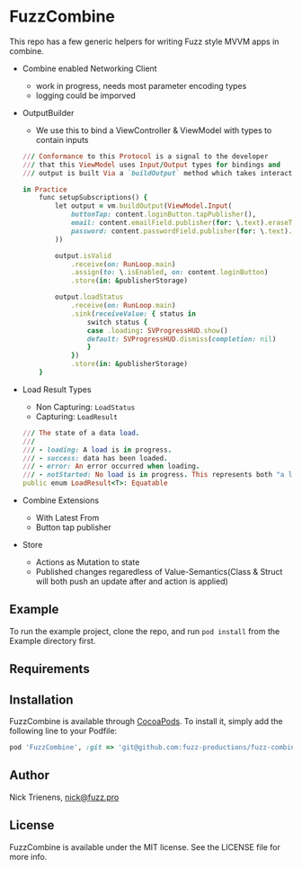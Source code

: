# FuzzCombine

This repo has a few generic helpers for writing Fuzz style MVVM apps in combine.

- Combine enabled Networking Client 
    - work in progress, needs most parameter encoding types
    - logging could be imporved


- OutputBuilder
    - We use this to bind a ViewController & ViewModel with types to contain inputs 
    ```ruby
    /// Conformance to this Protocol is a signal to the developer
    /// that this ViewModel uses Input/Output types for bindings and
    /// output is built Via a `buildOutput` method which takes interaction arguments

    in Practice 
        func setupSubscriptions() {
            let output = vm.buildOutput(ViewModel.Input(
                buttonTap: content.loginButton.tapPublisher(),
                email: content.emailField.publisher(for: \.text).eraseToAnyPublisher(),
                password: content.passwordField.publisher(for: \.text).eraseToAnyPublisher()
            ))

            output.isValid
                .receive(on: RunLoop.main)
                .assign(to: \.isEnabled, on: content.loginButton)
                .store(in: &publisherStorage)

            output.loadStatus
                .receive(on: RunLoop.main)
                .sink(receiveValue: { status in
                    switch status {
                    case .loading: SVProgressHUD.show()
                    default: SVProgressHUD.dismiss(completion: nil)
                    }
                })
                .store(in: &publisherStorage)
        }
    ```

- Load Result Types
    - Non Capturing: `LoadStatus`
    - Capturing: `LoadResult`
    ```ruby
    /// The state of a data load.
    ///
    /// - loading: A load is in progress.
    /// - success: data has been loaded.
    /// - error: An error occurred when loading.
    /// - notStarted: No load is in progress. This represents both "a load is complete" and "a load has not started."
    public enum LoadResult<T>: Equatable 
    ```

- Combine Extensions
    - With Latest From
    - Button tap publisher

- Store
     - Actions as Mutation to state
     - Published changes regaredless of  Value-Semantics(Class & Struct will both push an update after and action is applied)

## Example

To run the example project, clone the repo, and run `pod install` from the Example directory first.



## Requirements

## Installation

FuzzCombine is available through [CocoaPods](https://cocoapods.org). To install
it, simply add the following line to your Podfile:

```ruby
pod 'FuzzCombine', :git => 'git@github.com:fuzz-productions/fuzz-combine-iosmodule.git'
```

## Author

Nick Trienens, nick@fuzz.pro

## License

FuzzCombine is available under the MIT license. See the LICENSE file for more info.
